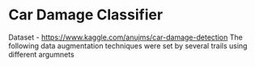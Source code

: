 # Car Damage Classifier
Dataset - https://www.kaggle.com/anujms/car-damage-detection
The following data augmentation techniques were set by several trails using different argumnets

